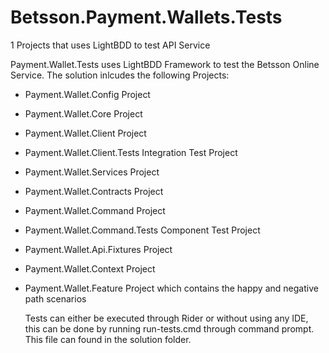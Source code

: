 # Betsson.Payment.Wallets.Tests

1 Projects that uses LightBDD to test API Service

Payment.Wallet.Tests uses LightBDD Framework to test the Betsson Online Service. The solution inlcudes the following Projects:

- Payment.Wallet.Config Project
- Payment.Wallet.Core Project
- Payment.Wallet.Client Project
- Payment.Wallet.Client.Tests Integration Test Project
- Payment.Wallet.Services Project
- Payment.Wallet.Contracts Project
- Payment.Wallet.Command Project
- Payment.Wallet.Command.Tests Component Test Project
- Payment.Wallet.Api.Fixtures Project
- Payment.Wallet.Context Project
- Payment.Wallet.Feature Project which contains the happy and negative path scenarios

  Tests can either be executed through Rider or without using any IDE, this can be done by running run-tests.cmd through command prompt. This file can found in the solution folder.
